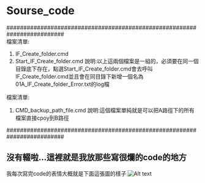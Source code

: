 # Sourse_code
#########################################################################  
檔案清單:
1. IF_Create_folder.cmd
2. Start_IF_Create_folder.cmd
說明:以上這兩個檔案是一組的，必須要在同一個目錄底下存在，點選Start_IF_Create_folder.cmd會去呼叫IF_Create_folder.cmd並且會在同目錄下新增一個名為01A_IF_Create_folder_Error.txt的log檔  

檔案清單:
1. CMD_backup_path_file.cmd
說明:這個檔案單純就是可以把A路徑下的所有檔案直接cpoy到B路徑

#########################################################################  

## 沒有輟啦...這裡就是我放那些寫很爛的code的地方

我每次寫完code的表情大概就是下面這張圖的樣子
![Alt text](https://i.imgur.com/mi8oxcZ.jpg)

